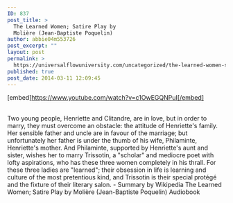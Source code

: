 ```yaml
---
ID: 837
post_title: >
  The Learned Women; Satire Play by
  Molière (Jean-Baptiste Poquelin)
author: abbie04m553726
post_excerpt: ""
layout: post
permalink: >
  https://universalflowuniversity.com/uncategorized/the-learned-women-satire-play-by-moliere-jean-baptiste-poquelin/
published: true
post_date: 2014-03-11 12:09:45
---
```

[embed]https://www.youtube.com/watch?v=c1OwEGQNPuI[/embed]</br></br>
<p>Two young people, Henriette and Clitandre, are in love, but in order to marry, they must overcome an obstacle: the attitude of Henriette's family. Her sensible father and uncle are in favour of the marriage; but unfortunately her father is under the thumb of his wife, Philaminte, Henriette's mother. And Philaminte, supported by Henriette's aunt and sister, wishes her to marry Trissotin, a "scholar" and mediocre poet with lofty aspirations, who has these three women completely in his thrall. For these three ladies are "learned"; their obsession in life is learning and culture of the most pretentious kind, and Trissotin is their special protégé and the fixture of their literary salon. - Summary by Wikipedia 
The Learned Women; Satire Play by Molière (Jean-Baptiste Poquelin) Audiobook</p>